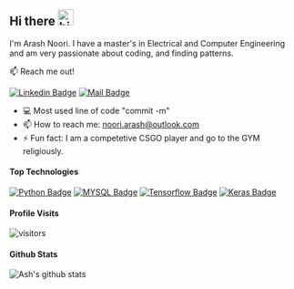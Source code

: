 ## Hi there <img src="https://user-images.githubusercontent.com/1303154/88677602-1635ba80-d120-11ea-84d8-d263ba5fc3c0.gif" width="28px" height="28px" alt="hi">

I'm Arash Noori. I have a master's in Electrical and Computer Engineering and am very passionate about coding, and finding patterns.

:mailbox: Reach me out!

 [![Linkedin Badge](https://img.shields.io/badge/-Arash-0e76a8?style=flat&labelColor=0e76a8&logo=linkedin&logoColor=white)](https://www.linkedin.com/in/arash-noori/) [![Mail Badge](https://img.shields.io/badge/-arashnoori-c0392b?style=flat&labelColor=c0392b&logo=gmail&logoColor=white)](mailto:noori.arash@outlook.com)


- :computer: Most used line of code "commit -m"
- 📫 How to reach me: noori.arash@outlook.com
- ⚡ Fun fact: I am a competetive CSGO player and go to the GYM religiously.

#### Top Technologies

<!-- TODO: Make technologies links takes you to repositories -->

[![Python Badge](https://img.shields.io/badge/Python-FFD43B?style=for-the-badge&logo=python&logoColor=blue)](#) [![MYSQL Badge](https://img.shields.io/badge/MySQL-005C84?style=for-the-badge&logo=mysql&logoColor=white)](#) [![Tensorflow Badge](https://img.shields.io/badge/TensorFlow-FF6F00?style=for-the-badge&logo=TensorFlow&logoColor=white)](#) [![Keras Badge](https://img.shields.io/badge/Keras-FF0000?style=for-the-badge&logo=keras&logoColor=white)](#)



#### Profile Visits 

![visitors](https://visitor-badge.glitch.me/badge?page_id=ashnoori.ashnoori)



#### Github Stats

![Ash's github stats](https://github-readme-stats.vercel.app/api?username=ashnoori&count_private=true&theme=synthwave&hide=contribs,prs)
